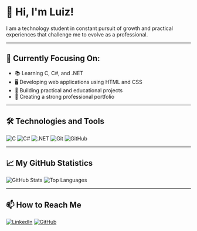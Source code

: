 # 👋 Hi, I'm Luiz!

I am a technology student in constant pursuit of growth and practical experiences that challenge me to evolve as a professional.  

---

## 🚀 Currently Focusing On:

- 📚 Learning C, C#, and .NET
- 🖥️ Developing web applications using HTML and CSS
- 🔧 Building practical and educational projects
- 🚀 Creating a strong professional portfolio

---

## 🛠️ Technologies and Tools

![C](https://img.shields.io/badge/C-00599C?style=for-the-badge&logo=c&logoColor=white)
![C#](https://img.shields.io/badge/C%23-239120?style=for-the-badge&logo=c-sharp&logoColor=white)
![.NET](https://img.shields.io/badge/.NET-512BD4?style=for-the-badge&logo=dotnet&logoColor=white)
![Git](https://img.shields.io/badge/Git-F05032?style=for-the-badge&logo=git&logoColor=white)
![GitHub](https://img.shields.io/badge/GitHub-181717?style=for-the-badge&logo=github&logoColor=white)

---

## 📈 My GitHub Statistics

![GitHub Stats](https://github-readme-stats.vercel.app/api?username=Luizglc06&show_icons=true&theme=radical)
![Top Languages](https://github-readme-stats.vercel.app/api/top-langs/?username=Luizglc06&layout=compact&theme=radical)

---

## 📫 How to Reach Me

[![LinkedIn](https://img.shields.io/badge/LinkedIn-blue?style=for-the-badge&logo=linkedin)](https://www.linkedin.com/in/luiz-guilherme-lourenco-campos/)
[![GitHub](https://img.shields.io/badge/GitHub-181717?style=for-the-badge&logo=github)](https://github.com/Luizglc06)
